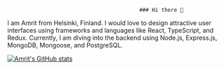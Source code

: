                                               ### Hi there 👋

I am Amrit from Helsinki, Finland. I would love to design attractive user interfaces using frameworks and languages like React, TypeScript, and Redux. Currently, I am diving into the backend using Node.js, Express.js, MongoDB, Mongoose, and PostgreSQL. 

[![Amrit's GitHub stats](https://github-readme-stats.vercel.app/api?username=Amrit618)](https://github.com/Amrit618/github-readme-stats)

